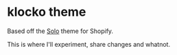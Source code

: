 klocko theme
============

Based off the [Solo](http://themes.shopify.com/themes/solo/styles/solo) theme for Shopify.

This is where I'll experiment, share changes and whatnot. 